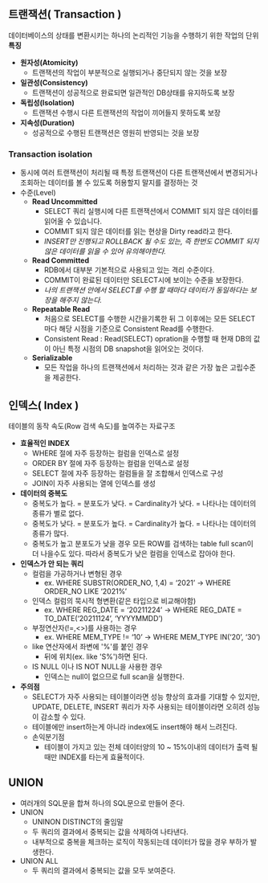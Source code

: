 ## 트랜잭션( Transaction )
데이터베이스의 상태를 변환시키는 하나의 논리적인 기능을 수행하기 위한 작업의 단위
<br>**특징**
- **원자성(Atomicity)** 
  - 트랜잭션의 작업이 부분적으로 실행되거나 중단되지 않는 것을 보장
- **일관성(Consistency)**
  - 트랜잭션이 성공적으로 완료되면 일관적인 DB상태를 유지하도록 보장
- **독립성(Isolation)**
  - 트랜잭션 수행시 다른 트랜잭션의 작업이 끼어들지 못하도록 보장
- **지속성(Duration)**
  - 성공적으로 수행된 트랜잭션은 영원히 반영되는 것을 보장

### Transaction isolation
- 동시에 여러 트랜잭션이 처리될 때 특정 트랜잭션이 다른 트랜잭션에서
변경되거나 조회하는 데이터를 볼 수 있도록 허용할지 말지를 결정하는 것
- 수준(Level)
  - **Read Uncommitted**
    - SELECT 쿼리 실행시에 다른 트랜잭션에서 COMMIT 되지 않은 데이터를 읽어올 수 있습니다.
    - COMMIT 되지 않은 데이터를 읽는 현상을 Dirty read라고 한다.
    - *INSERT만 진행되고 ROLLBACK 될 수도 있는, 즉 한번도 COMMIT 되지 않은 데이터를 읽을 수 있어 유의해야한다.*
  - **Read Committed**
    - RDB에서 대부분 기본적으로 사용되고 있는 격리 수준이다.
    - COMMIT이 완료된 데이터만 SELECT시에 보이는 수준을 보장한다.
    - *나의 트랜잭션 안에서 SELECT를 수행 할 때마다 데이터가 동일하다는 보장을 해주지 않는다.*
  - **Repeatable Read**
    - 처음으로 SELECT를 수행한 시간을기록한 뒤 그 이후에는 모든 SELECT 마다 해당 시점을 기준으로 Consistent Read를 수행한다.
    - Consistent Read : Read(SELECT) opration을 수행할 때 현재 DB의 값이 아닌 특정 시점의 DB snapshot을 읽어오는 것이다.
  - **Serializable**
    - 모든 작업을 하나의 트랜잭션에서 처리하는 것과 같은 가장 높은 고립수준을 제공한다.

## 인덱스( Index )
테이블의 동작 속도(Row 검색 속도)를 높여주는 자료구조
- **효율적인 INDEX**
  - WHERE 절에 자주 등장하는 컬럼을 인덱스로 설정
  - ORDER BY 절에 자주 등장하는 컬럼을 인덱스로 설정
  - SELECT 절에 자주 등장하는 컬럼들을 잘 조합해서 인덱스로 구성
  - JOIN이 자주 사용되는 열에 인덱스를 생성
- **데이터의 중복도**
  - 중복도가 높다. = 분포도가 낮다. = Cardinality가 낮다. = 나타나는 데이터의 종류가 별로 없다.
  - 중복도가 낮다. = 분포도가 높다. = Cardinality가 높다. = 나타나는 데이터의 종류가 많다.
  - 중복도가 높고 분포도가 낮을 경우 모든 ROW를 검색하는 table full scan이 더 나을수도 있다.
  따라서 중복도가 낮은 컬럼을 인덱스로 잡아야 한다.
- **인덱스가 안 되는 쿼리**
  - 컬럼을 가공하거나 변형된 경우
    - ex. WHERE SUBSTR(ORDER_NO, 1,4) = ‘2021’ -> WHERE ORDER_NO LIKE ‘2021%’
  - 인덱스 컬럼의 묵시적 형변환(같은 타입으로 비교해야함)
    - ex. WHERE REG_DATE = ‘20211224’ -> WHERE REG_DATE = TO_DATE(‘20211124’, ‘YYYYMMDD’)
  - 부정연산자(!=,<>)를 사용하는 경우
    - ex. WHERE MEM_TYPE != ‘10’ -> WHERE MEM_TYPE IN(‘20’, ‘30’)
  - like 연산자에서 좌변에 '%'를 붙인 경우
    - 뒤에 위치(ex. like 'S%')하면 된다.
  - IS NULL 이나 IS NOT NULL을 사용한 경우
    - 인덱스는 null이 없으므로 full scan을 실행한다.
- **주의점**
  - SELECT가 자주 사용되는 테이블이라면 성능 향상의 효과를 기대할 수 있지만,
UPDATE, DELETE, INSERT 쿼리가 자주 사용되는 테이블이라면 오히려 성능이 감소할 수 있다.
  - 테이블에만 insert하는게 아니라 index에도 insert해야 해서 느려진다.
  - 손익분기점
    - 테이블이 가지고 있는 전체 데이터양의 10 ~ 15%이내의 데이터가 출력 될 때만 INDEX를 타는게 효율적이다.
  
## UNION
- 여러개의 SQL문을 합쳐 하나의 SQL문으로 만들어 준다.
- UNION
  - UNINON DISTINCT의 줄임말
  - 두 쿼리의 결과에서 중복되는 값을 삭제하여 나타낸다.
  - 내부적으로 중복을 체크하는 로직이 작동되는데 데이터가 많을 경우 부하가 발생한다.
- UNION ALL
  - 두 쿼리의 결과에서 중복되는 값을 모두 보여준다.